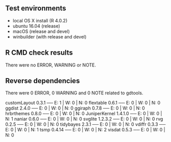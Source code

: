 ## Test environments

- local OS X install (R 4.0.2)
- ubuntu 16.04 (release)
- macOS (release and devel)
- winbuilder (with release and devel) 

## R CMD check results

There were no ERROR, WARNING or NOTE. 

## Reverse dependencies

There were 0 ERROR, 0 WARNING and 0 NOTE related to gdtools. 

customLayout 0.3.1         ── E: 1     | W: 0     | N: 0
flextable 0.6.1            ── E: 0     | W: 0     | N: 0
ggdist 2.4.0               ── E: 0     | W: 0     | N: 0
ggiraph 0.7.8              ── E: 0     | W: 0     | N: 0
hrbrthemes 0.8.0           ── E: 0     | W: 0     | N: 0
JuniperKernel 1.4.1.0      ── E: 0     | W: 0     | N: 1
naniar 0.6.0               ── E: 0     | W: 0     | N: 0
svglite 1.2.3.2            ── E: 0     | W: 0     | N: 0
rvg 0.2.5                  ── E: 0     | W: 0     | N: 0
tidybayes 2.3.1            ── E: 0     | W: 0     | N: 0
vdiffr 0.3.3               ── E: 0     | W: 0     | N: 1
tsmp 0.4.14                ── E: 0     | W: 0     | N: 2
visdat 0.5.3               ── E: 0     | W: 0     | N: 0

